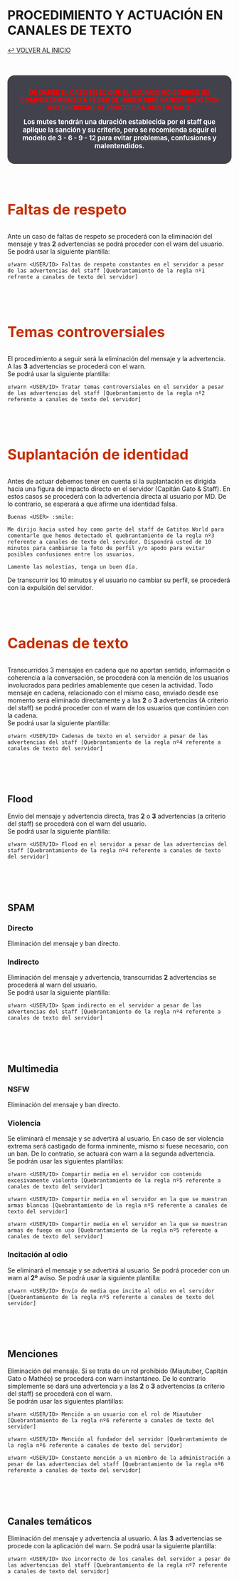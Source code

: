 # PROCEDIMIENTO Y ACTUACIÓN EN CANALES DE TEXTO

[↩️ VOLVER AL INICIO](https://gacarbla.github.io/GW)

<br>
<br>
<div style="background:#42424d;padding:1rem;border-radius:1rem">
<p style="color:#ff0000;font-weight:bold;text-align:center;">DE DARSE EL CASO EN EL QUE EL USUARIO NO CORRIGE SU COMPORTAMIENTO A PESAR DE HABER SIDO SANCIONADO CON ANTERIORIDAD, SE PROCEDERÁ CON UN MUTE</p>
<p style="color:#fff;font-weight:bold;font-size:0.925rem;text-align:center;">Los mutes tendrán una duración establecida por el staff que aplique la sanción y su criterio, pero se recomienda seguir el modelo de 3 - 6 - 9 - 12 para evitar problemas, confusiones y malentendidos.</p>
</div>
<br>
<br>
<br>

<p style="color:#c62e00;font-weight:bold;font-size:2rem">Faltas de respeto</p>

Ante un caso de faltas de respeto se procederá con la eliminación del mensaje y tras **2** advertencias se podrá proceder con el warn del usuario.
<br>Se podrá usar la siguiente plantilla:
```
u!warn <USER/ID> Faltas de respeto constantes en el servidor a pesar de las advertencias del staff [Quebrantamiento de la regla nº1 refrente a canales de texto del servidor]
```

<br>
<br>
<br>

<p style="color:#c62e00;font-weight:bold;font-size:2rem">Temas controversiales</p>

El procedimiento a seguir será la eliminación del mensaje y la advertencia. A las **3** advertencias se procederá con el warn.<br>
Se podrá usar la siguiente plantilla:
```
u!warn <USER/ID> Tratar temas controversiales en el servidor a pesar de las advertencias del staff [Quebrantamiento de la regla nº2 referente a canales de texto del servidor]
```

<br>
<br>
<br>

<p style="color:#c62e00;font-weight:bold;font-size:2rem">Suplantación de identidad</p>

Antes de actuar debemos tener en cuenta si la suplantación es dirigida hacia una figura de impacto directo en el servidor (Capitán Gato & Staff). En estos casos se procederá con la advertencia directa al usuario por MD. De lo contrario, se esperará a que afirme una identidad falsa.
```
Buenas <USER> :smile:

Me dirijo hacia usted hoy como parte del staff de Gatitos World para comentarle que hemos detectado el quebrantamiento de la regla nº3 referente a canales de texto del servidor. Dispondrá usted de 10 minutos para cambiarse la foto de perfil y/o apodo para evitar posibles confusiones entre los usuarios.

Lamento las molestias, tenga un buen día.
```
De transcurrir los 10 minutos y el usuario no cambiar su perfil, se procederá con la expulsión del servidor.

<br>
<br>
<br>

<p style="color:#c62e00;font-weight:bold;font-size:2rem">Cadenas de texto</p>

Transcurridos 3 mensajes en cadena que no aportan sentido, información o coherencia a la conversación, se procederá con la mención de los usuarios involucrados para pedirles amablemente que cesen la actividad. Todo mensaje en cadena, relacionado con el mismo caso, enviado desde ese momento será eliminado directamente y a las **2** o **3** advertencias (A criterio del staff) se podrá proceder con el warn de los usuarios que continúen con la cadena.<br>
Se podrá usar la siguiente plantilla:
```
u!warn <USER/ID> Cadenas de texto en el servidor a pesar de las advertencias del staff [Quebrantamiento de la regla nº4 referente a canales de texto del servidor]
```

<br>
<br>
<br>

## Flood
Envío del mensaje y advertencia directa, tras **2** o **3** advertencias (a criterio del staff) se procederá con el warn del usuario.<br>
Se podrá usar la siguiente plantilla:
```
u!warn <USER/ID> Flood en el servidor a pesar de las advertencias del staff [Quebrantamiento de la regla nº4 referente a canales de texto del servidor]
```

<br>
<br>
<br>

## SPAM
### Directo
Eliminación del mensaje y ban directo.
### Indirecto
Eliminación del mensaje y advertencia, transcurridas **2** advertencias se procederá al warn del usuario.<br>
Se podrá usar la siguiente plantilla:
```
u!warn <USER/ID> Spam indirecto en el servidor a pesar de las advertencias del staff [Quebrantamiento de la regla nº4 referente a canales de texto del servidor]
```

<br>
<br>
<br>

## Multimedia
### NSFW
Eliminación del mensaje y ban directo.
### Violencia
Se eliminará el mensaje y se advertirá al usuario. En caso de ser violencia extrema será castigado de forma inminente, mismo si fuese necesario, con un ban. De lo contratio, se actuará con warn a la segunda advertencia.<br>
Se podrán usar las siguientes plantillas:
```
u!warn <USER/ID> Compartir media en el servidor con contenido excesivamente violento [Quebrantamiento de la regla nº5 referente a canales de texto del servidor]
```
```
u!warn <USER/ID> Compartir media en el servidor en la que se muestran armas blancas [Quebrantamiento de la regla nº5 referente a canales de texto del servidor]
```
```
u!warn <USER/ID> Compartir media en el servidor en la que se muestran armas de fuego en uso [Quebrantamiento de la regla nº5 referente a canales de texto del servidor]
```

### Incitación al odio
Se eliminará el mensaje y se advertirá al usuario. Se podrá proceder con un warn al **2º** aviso.
Se podrá usar la siguiente plantilla:
```
u!warn <USER/ID> Envío de media que incite al odio en el servidor [Quebrantamiento de la regla nº5 referente a canales de texto del servidor]
```

<br>
<br>
<br>

## Menciones
Eliminación del mensaje. Si se trata de un rol prohibido (Miautuber, Capitán Gato o Mathéo) se procederá con warn instantáneo. De lo contrario simplemente se dará una advertencia y a las **2** o **3** advertencias (a criterio del staff) se procederá con el warn. <br>
Se podrán usar las siguientes plantillas:
```
u!warn <USER/ID> Mención a un usuario con el rol de Miautuber [Quebrantamiento de la regla nº6 referente a canales de texto del servidor]
```
```
u!warn <USER/ID> Mención al fundador del servidor [Quebrantamiento de la regla nº6 referente a canales de texto del servidor]
```
```
u!warn <USER/ID> Constante mención a un miembro de la administración a pesar de las advertencias del staff [Quebrantamiento de la regla nº6 referente a canales de texto del servidor]
```

<br>
<br>
<br>

## Canales temáticos
Eliminación del mensaje y advertencia al usuario. A las **3** advertencias se procede con la aplicación del warn.
Se podrá usar la siguiente plantilla:
```
u!warn <USER/ID> Uso incorrecto de los canales del servidor a pesar de las advertencias del staff [Quebrantamiento de la regla nº7 referente a canales de texto del servidor]
```